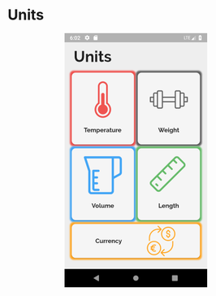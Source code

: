 # Units

<p align="center">
  <img  src="https://github.com/Elias-Gu/Units/blob/master/presentation/Home%20screen.png">
</p>